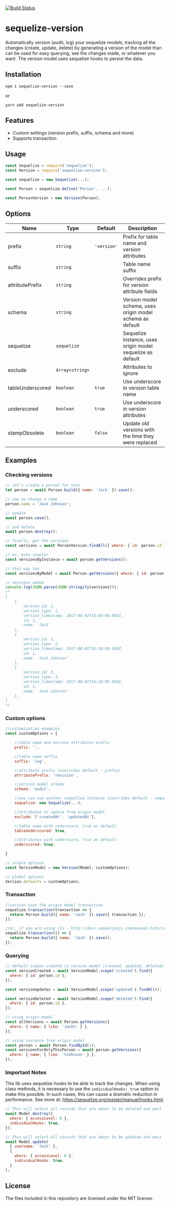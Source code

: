 [![Build Status](https://travis-ci.org/ivmarcos/sequelize-version.svg?branch=master)](https://travis-ci.org/ivmarcos/sequelize-version)

# sequelize-version

Automatically version (audit, log) your sequelize models, tracking all the changes (create, update, delete) by generating a version of the model than can be used for easy
querying, see the changes made, or whatever you want. The version model uses sequelize hooks to persist the data.

## Installation

```shell
npm i sequelize-version --save
```

or

```shell
yarn add sequelize-version
```

## Features

- Custom settings (version prefix, suffix, schema and more)
- Supports transaction

## Usage

```js
const Sequelize = require('sequelize');
const Version = require('sequelize-version');

const sequelize = new Sequelize(...);

const Person = sequelize.define('Person', ...);

const PersonVersion = new Version(Person);
```

## Options

| Name             | Type            | Default     | Description                                                |
| ---------------- | --------------- | ----------- | ---------------------------------------------------------- |
| prefix           | `string`        | `'version'` | Prefix for table name and version attributes               |
| suffix           | `string`        |             | Table name suffix                                          |
| attributePrefix  | `string`        |             | Overrides prefix for version attribute fields              |
| schema           | `string`        |             | Version model schema, uses origin model schema as default  |
| sequelize        | `sequelize`     |             | Sequelize instance, uses origin model sequelize as default |
| exclude          | `Array<string>` |             | Attributes to ignore                                       |
| tableUnderscored | `boolean`       | `true`      | Use underscore in version table name                       |
| underscored      | `boolean`       | `true`      | Use underscore in version attributes                       |
| stampObsolete    | `boolean`       | `false`     | Update old versions with the time they were replaced       |

## Examples

### Checking versions

```js
// let's create a person for test
let person = await Person.build({ name: 'Jack' }).save();

// now we change a name
person.name = 'Jack Johnson';

// update
await person.save();

// and delete
await person.destroy();

// finally, get the versions
const versions = await PersonVersion.findAll({ where: { id: person.id } });

// or, even simpler
const versionsByInstance = await person.getVersions();

// this way too
const versionsByModel = await Person.getVersions({ where: { id: person.id } });

// versions added
console.log(JSON.parse(JSON.stringify(versions)));
/*
[
    {
        version_id: 1,
        version_type: 1,
        version_timestamp: 2017-08-02T16:08:09.956Z,
        id: 1,
        name: 'Jack'
    },
    {
        version_id: 2,
        version_type: 2,
        version_timestamp: 2017-08-02T16:18:09.958Z,
        id: 1,
        name: 'Jack Johnson'
    },
    {
        version_id: 3,
        version_type: 3,
        version_timestamp: 2017-08-02T16:18:09.959Z,
        id: 1,
        name: 'Jack Johnson'
    },
]
*/
```

### Custom options

```js
//customization examples
const customOptions = {

    //table name and version attributes prefix
    prefix: '',

    //table name suffix
    suffix: 'log',

    //attribute prefix (overrides default - prefix)
    attributePrefix: 'revision',

    //version model schema
    schema: 'audit',

    //you can use another sequelize instance (overrides default - sequelize from origin model)
    sequelize: new Sequelize(...),

    //attributes to ignore from origin model
    exclude: ['createdAt', 'updatedAt'],

    //table name with underscore, true as default
    tableUnderscored: true,

    //attributes with underscore, true as default
    underscored: true,

}

// single options
const VersionModel = new Version(Model, customOptions);

// global options
Version.defaults = customOptions;
```

### Transaction

```js
//version uses the origin model transaction
sequelize.transaction(transaction => {
  return Person.build({ name: 'Jack' }).save({ transaction });
});

//or, if you are using cls - http://docs.sequelizejs.com/manual/tutorial/transactions.html#automatically-pass-transactions-to-all-queries
sequelize.transaction(() => {
  return Person.build({ name: 'Jack' }).save();
});
```

### Querying

```js
// default scopes created in version model (created, updated, deleted)
const versionCreated = await VersionModel.scope('created').find({
  where: { id: person.id },
});

const versionUpdates = await VersionModel.scope('updated').findAll();

const versionDeleted = await VersionModel.scope('deleted').find({
  where: { id: person.id },
});

// using origin model
const allVersions = await Person.getVersions({
  where: { name: { like: 'Jack%' } },
});

// using instance from origin model
const person = await Person.findById(1);
const versionsForOnlyThisPerson = await person.getVersions({
  where: { name: { like: '%Johnson' } },
});
```

### Important Notes

This lib uses sequelize hooks to be able to track the changes. When using class methods, it is necessary to use the `individualHooks: true` option to make this possible. In such cases, this can cause a dramatic reduction in performance. See more at: https://sequelize.org/master/manual/hooks.html.

```js
// This will select all records that are about to be deleted and emit `beforeDestroy` and `afterDestroy` on each instance.
await Model.destroy({
  where: { accessLevel: 0 },
  individualHooks: true,
});

// This will select all records that are about to be updated and emit `beforeUpdate` and `afterUpdate` on each instance.
await Model.update(
  { username: 'Jack' },
  {
    where: { accessLevel: 0 },
    individualHooks: true,
  }
);
```

## License

The files included in this repository are licensed under the MIT license.

